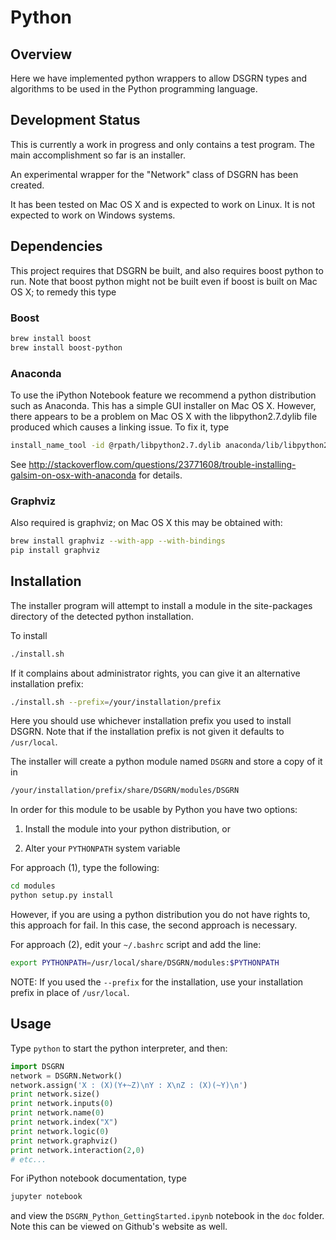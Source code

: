 # Python

## Overview
Here we have implemented python wrappers to allow DSGRN types and algorithms to be used in the Python programming language.

## Development Status

This is currently a work in progress and only contains a test program. The main accomplishment so far is an installer.

An experimental wrapper for the "Network" class of DSGRN has been created.

It has been tested on Mac OS X and is expected to work on Linux. It is not expected to work on Windows systems.

## Dependencies

This project requires that DSGRN be built, and also requires boost python to run. Note that boost python might not be built even if boost is built on Mac OS X; to remedy this type

### Boost
```bash
brew install boost
brew install boost-python
```


### Anaconda
To use the iPython Notebook feature we recommend a python distribution such as Anaconda. This has a simple GUI installer on Mac OS X. However, there appears to be a problem on Mac OS X with the libpython2.7.dylib file produced which causes a linking issue. To fix it, type

```bash
install_name_tool -id @rpath/libpython2.7.dylib anaconda/lib/libpython2.7.dylib
```

See http://stackoverflow.com/questions/23771608/trouble-installing-galsim-on-osx-with-anaconda for details.

### Graphviz

Also required is graphviz; on Mac OS X this may be obtained with: 

```bash
brew install graphviz --with-app --with-bindings
pip install graphviz
```


## Installation

The installer program will attempt to install a module in the site-packages directory of the detected python installation.

To install

```bash
./install.sh
```

If it complains about administrator rights, you can give it an alternative installation prefix:

```bash
./install.sh --prefix=/your/installation/prefix
```

Here you should use whichever installation prefix you used to install DSGRN. Note that if the installation prefix is not given it defaults to `/usr/local`.

The installer will create a python module named `DSGRN` and store a copy of it in
```bash
/your/installation/prefix/share/DSGRN/modules/DSGRN
```

In order for this module to be usable by Python you have two options:

1. Install the module into your python distribution, or

2. Alter your `PYTHONPATH` system variable

For approach (1), type the following:
```bash
cd modules
python setup.py install
```

However, if you are using a python distribution you do not have rights to, this approach for fail. In this case, the second approach is necessary. 

For approach (2), edit your `~/.bashrc` script and add the line:

```bash
export PYTHONPATH=/usr/local/share/DSGRN/modules:$PYTHONPATH
```

NOTE: If you used the `--prefix` for the installation, use your installation prefix in place of `/usr/local`.


## Usage

Type `python` to start the python interpreter, and then:

```python
import DSGRN
network = DSGRN.Network()
network.assign('X : (X)(Y+~Z)\nY : X\nZ : (X)(~Y)\n')
print network.size()
print network.inputs(0)
print network.name(0)
print network.index("X")
print network.logic(0)
print network.graphviz()
print network.interaction(2,0)
# etc...
```

For iPython notebook documentation, type

```bash
jupyter notebook
```
and view the `DSGRN_Python_GettingStarted.ipynb` notebook in the `doc` folder. Note this can be viewed on Github's website as well.

